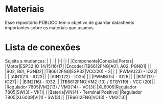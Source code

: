 # Materiais
Esse repositório PÚBLICO tem o objetivo de guardar datasheets importantes sobre os materiais que usamos.


# Lista de conexões
Sujeita a mudanças:
| | | |
|-|-|-|
|Componente|Conexão|Portas|
|Motor|ESP32|IO 14/15/16/17|
|Encoder|TB6612FNG|A01, A02, PGND1|
| | |B02, B01, PGND2|
|TB6612FNG|ESP32|VCC(20) - 2|
| | |PWMA(23) - IO22|
| | |AIN1(21) - IO23|
| | |AIN2(22) - IO25|
| | |PWMB(15) - IO26|
| | |BIN1(17) - IO27|
| | |BIN2(16) - IO32|
| |TB6612FNG|VM2 (13) / STBY(19) - VCC (20)|
| |Regulador 7805|VM2(13) / VM3(14) - VO(3)|
|XL6009|Regulador 7805|SW(3) - VI(1)|
| |Bateria|VIN(4) - Terminal Positivo|
|Regulador 7805|XL6009|VI(1) - SW(3)|
| |TB6612FNG|VO(3) - VM2(13)|
